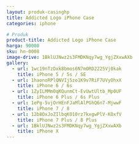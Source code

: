 ```yaml
---
layout: produk-casinghp
title: Addicted Logo iPhone Case
categories: iphone

# Produk
product-title: Addicted Logo iPhone Case
harga: 90000
sku: hn-0008
image-drive: 1BklUJNwz2s3FMDKNqy7wg_YgjZXxwAXb
gallery:
  - url: 1wc19nTzDxk8bmos6N7mORD2225Vj0kak
    title: iPhone 5 / 5s / SE
  - url: 1haonoRPlQNVIj5zo1K9v7RiF7UVyOhxX
    title: iPhone 6 / 6s
  - url: 1ZyILMMm0qKQunmCt-EvUwtUltb_Mp0UF
    title: iPhone 6 Plus / 6s Plus
  - url: 1ePg-5vjOrHEnFJaMlAlPGhQ6n7-MjwwF
    title: iPhone 7 / 8
  - url: 12b8OxJoZIlbqKO10rz7kxgwPlV-KOxfV
    title: iPhone 7 Plus / 8 Plus
  - url: 1BklUJNwz2s3FMDKNqy7wg_YgjZXxwAXb
    title: iPhone X
---
```

